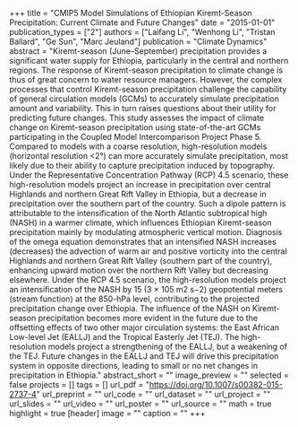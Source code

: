 +++
title = "CMIP5 Model Simulations of Ethiopian Kiremt-Season Precipitation: Current Climate and Future Changes"
date = "2015-01-01"
publication_types = ["2"]
authors = ["Laifang Li", "Wenhong Li", "Tristan Ballard", "Ge Sun", "Marc Jeuland"]
publication = "Climate Dynamics"
abstract = "Kiremt-season (June–September) precipitation provides a significant water supply for Ethiopia, particularly in the central and northern regions. The response of Kiremt-season precipitation to climate change is thus of great concern to water resource managers. However, the complex processes that control Kiremt-season precipitation challenge the capability of general circulation models (GCMs) to accurately simulate precipitation amount and variability. This in turn raises questions about their utility for predicting future changes. This study assesses the impact of climate change on Kiremt-season precipitation using state-of-the-art GCMs participating in the Coupled Model Intercomparison Project Phase 5. Compared to models with a coarse resolution, high-resolution models (horizontal resolution <2°) can more accurately simulate precipitation, most likely due to their ability to capture precipitation induced by topography. Under the Representative Concentration Pathway (RCP) 4.5 scenario, these high-resolution models project an increase in precipitation over central Highlands and northern Great Rift Valley in Ethiopia, but a decrease in precipitation over the southern part of the country. Such a dipole pattern is attributable to the intensification of the North Atlantic subtropical high (NASH) in a warmer climate, which influences Ethiopian Kiremt-season precipitation mainly by modulating atmospheric vertical motion. Diagnosis of the omega equation demonstrates that an intensified NASH increases (decreases) the advection of warm air and positive vorticity into the central Highlands and northern Great Rift Valley (southern part of the country), enhancing upward motion over the northern Rift Valley but decreasing elsewhere. Under the RCP 4.5 scenario, the high-resolution models project an intensification of the NASH by 15 (3 × 105 m2 s−2) geopotential meters (stream function) at the 850-hPa level, contributing to the projected precipitation change over Ethiopia. The influence of the NASH on Kiremt-season precipitation becomes more evident in the future due to the offsetting effects of two other major circulation systems: the East African Low-level Jet (EALLJ) and the Tropical Easterly Jet (TEJ). The high-resolution models project a strengthening of the EALLJ, but a weakening of the TEJ. Future changes in the EALLJ and TEJ will drive this precipitation system in opposite directions, leading to small or no net changes in precipitation in Ethiopia."
abstract_short = ""
image_preview = ""
selected = false
projects = []
tags = []
url_pdf = "https://doi.org/10.1007/s00382-015-2737-4"
url_preprint = ""
url_code = ""
url_dataset = ""
url_project = ""
url_slides = ""
url_video = ""
url_poster = ""
url_source = ""
math = true
highlight = true
[header]
image = ""
caption = ""
+++
